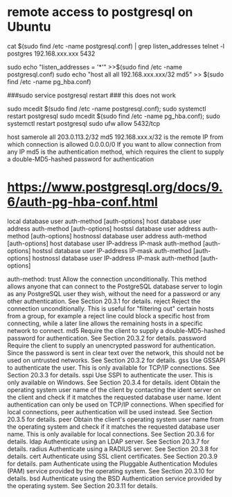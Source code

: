 # remote access to postgresql on Ubuntu
 cat $(sudo find /etc -name postgresql.conf) | grep listen_addresses
 telnet -l postgres 192.168.xxx.xxx 5432


 sudo echo "listen_addresses = '*'" >>$(sudo find /etc -name postgresql.conf)
 sudo echo "host all all 192.168.xxx.xxx/32 md5" >> $(sudo find /etc -name pg_hba.conf)

 ###sudo service postgresql restart ### this does not work

 sudo mcedit $(sudo find /etc -name postgresql.conf); sudo systemctl restart postgresql
 sudo mcedit $(sudo find /etc -name pg_hba.conf); sudo systemctl restart postgresql
 sudo ufw allow 5432/tcp



host samerole all 203.0.113.2/32 md5
192.168.xxx.x/32 is the remote IP from which connection is allowed
0.0.0.0/0 If you want to allow connection from any IP
md5 is the authentication method, which requires the client to supply a double-MD5-hashed password for authentication




# https://www.postgresql.org/docs/9.6/auth-pg-hba-conf.html
local      database  user  auth-method  [auth-options]
host       database  user  address  auth-method  [auth-options]
hostssl    database  user  address  auth-method  [auth-options]
hostnossl  database  user  address  auth-method  [auth-options]
host       database  user  IP-address  IP-mask  auth-method  [auth-options]
hostssl    database  user  IP-address  IP-mask  auth-method  [auth-options]
hostnossl  database  user  IP-address  IP-mask  auth-method  [auth-options]

auth-method:
trust    Allow the connection unconditionally. This method allows anyone that can connect to the PostgreSQL database server to login as any PostgreSQL user they wish, without the need for a password or any other authentication. See Section 20.3.1 for details.
reject   Reject the connection unconditionally. This is useful for "filtering out" certain hosts from a group, for example a reject line could block a specific host from connecting, while a later line allows the remaining hosts in a specific network to connect.
md5      Require the client to supply a double-MD5-hashed password for authentication. See Section 20.3.2 for details.
password Require the client to supply an unencrypted password for authentication. Since the password is sent in clear text over the network, this should not be used on untrusted networks. See Section 20.3.2 for details.
gss      Use GSSAPI to authenticate the user. This is only available for TCP/IP connections. See Section 20.3.3 for details.
sspi     Use SSPI to authenticate the user. This is only available on Windows. See Section 20.3.4 for details.
ident    Obtain the operating system user name of the client by contacting the ident server on the client and check if it matches the requested database user name. Ident authentication can only be used on TCP/IP connections. When specified for local connections, peer authentication will be used instead. See Section 20.3.5 for details.
peer     Obtain the client's operating system user name from the operating system and check if it matches the requested database user name. This is only available for local connections. See Section 20.3.6 for details.
ldap     Authenticate using an LDAP server. See Section 20.3.7 for details.
radius   Authenticate using a RADIUS server. See Section 20.3.8 for details.
cert     Authenticate using SSL client certificates. See Section 20.3.9 for details.
pam      Authenticate using the Pluggable Authentication Modules (PAM) service provided by the operating system. See Section 20.3.10 for details.
bsd      Authenticate using the BSD Authentication service provided by the operating system. See Section 20.3.11 for details.
